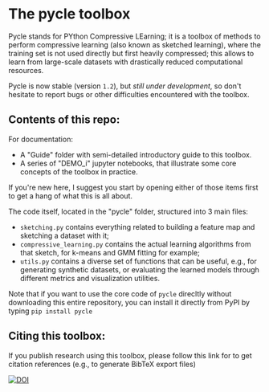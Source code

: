 # The pycle toolbox
Pycle stands for PYthon Compressive LEarning; it is a toolbox of methods to perform compressive learning (also known as sketched learning), where the training set is not used directly but first heavily compressed; this allows to learn from large-scale datasets with drastically reduced computational resources.

Pycle is now stable (version `1.2`), but *still under development*, so don't hesitate to report bugs or other difficulties encountered with the toolbox.


## Contents of this repo:
For documentation:
* A "Guide" folder with semi-detailed introductory guide to this toolbox.
* A series of "DEMO_i" jupyter notebooks, that illustrate some core concepts of the toolbox in practice.

If you're new here, I suggest you start by opening either of those items first to get a hang of what this is all about.


The code itself, located in the "pycle" folder, structured into 3 main files:
* `sketching.py` contains everything related to building a feature map and sketching a dataset with it;
* `compressive_learning.py` contains the actual learning algorithms from that sketch, for k-means and GMM fitting for example;
* `utils.py` contains a diverse set of functions that can be useful, e.g., for generating synthetic datasets, or evaluating the learned models through different metrics and visualization utilities.

Note that if you want to use the core code of `pycle` direcltly without downloading this entire repository, you can install it directly from PyPI by typing
`pip install pycle`

## Citing this toolbox:
If you publish research using this toolbox, please follow this link for to get citation references (e.g., to generate BibTeX export files)

[![DOI](https://zenodo.org/badge/DOI/10.5281/zenodo.3855114.svg)](https://doi.org/10.5281/zenodo.3855114)


